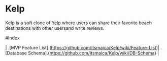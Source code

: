 # Kelp

Kelp is a soft clone of [Yelp](https://www.yelp.com/) where users can share their favorite beach destinations with other usersand write reviews.

#Index

|
.[MVP Feature List].(https://github.com/itsmaica/Kelp/wiki/Feature-List)|
.[Database Schema].(https://github.com/itsmaica/Kelp/wiki/DB-Schema) |
